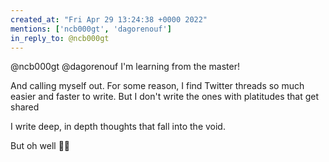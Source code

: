 ```yaml
---
created_at: "Fri Apr 29 13:24:38 +0000 2022"
mentions: ['ncb000gt', 'dagorenouf']
in_reply_to: @ncb000gt
---
```


@ncb000gt @dagorenouf I'm learning from the master!

And calling myself out.  For some reason, I find Twitter threads so much easier and faster to write. But I don't write the ones with platitudes that get shared 

I write deep, in depth thoughts that fall into the void.

But oh well 🤷‍♂️